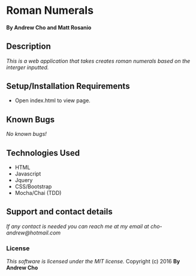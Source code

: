 # Roman Numerals

#### By Andrew Cho and Matt Rosanio

## Description  
_This is a web application that takes creates roman numerals based on the interger inputted._

## Setup/Installation Requirements
* Open index.html to view page.  

## Known Bugs
_No known bugs!_  

## Technologies Used  
* HTML
* Javascript
* Jquery
* CSS/Bootstrap
* Mocha/Chai (TDD)  

## Support and contact details
_If any contact is needed you can reach me at my email at cho-andrew@hotmail.com_  

### License  
*This software is licensed under the MIT license.*  Copyright (c) 2016 **By Andrew Cho**
